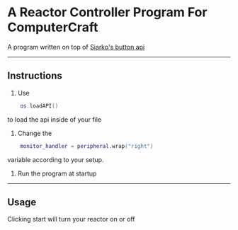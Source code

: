 # A Reactor Controller Program For ComputerCraft

A program written on top of [Siarko's button api](https://github.com/Siarko/ButtonApi)

---

## **Instructions**

1. Use

```lua
    os.loadAPI()
```

to load the api inside of your file

1. Change the

```lua
    monitor_handler = peripheral.wrap("right")
```

variable according to your setup.

1. Run the program at startup

---

## Usage

Clicking start will turn your reactor on or off

